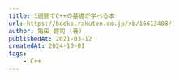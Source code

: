```yaml
---
title: 1週間でC++の基礎が学べる本
url: https://books.rakuten.co.jp/rb/16613408/
author: 亀田 健司 (著)
publishedAt: 2021-03-12
createdAt: 2024-10-01
tags: 
    - C++
---
```

